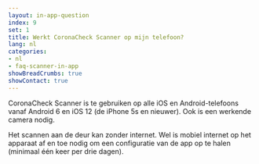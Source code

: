 ```yaml
---
layout: in-app-question
index: 9
set: 1
title: Werkt CoronaCheck Scanner op mijn telefoon? 
lang: nl
categories:
- nl
- faq-scanner-in-app
showBreadCrumbs: true
showContact: true
---
```

CoronaCheck Scanner is te gebruiken op alle iOS en Android-telefoons vanaf Android 6 en iOS 12 (de iPhone 5s en nieuwer). Ook is een werkende camera nodig.

Het scannen aan de deur kan zonder internet. Wel is mobiel internet op het apparaat af en toe nodig om een configuratie van de app op te halen (minimaal één keer per drie dagen).
